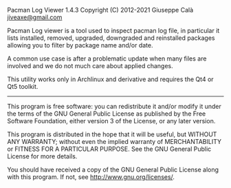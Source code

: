 Pacman Log Viewer 1.4.3
Copyright (C) 2012-2021 Giuseppe Calà <jiveaxe@gmail.com>

Pacman Log viewer is a tool used to inspect pacman log file, in particular
it lists installed, removed, upgraded, downgraded and reinstalled packages
allowing you to filter by package name and/or date.

A common use case is after a problematic update when many files are
involved and we do not much care about applied changes.

This utility works only in Archlinux and derivative and requires the Qt4 or
Qt5 toolkit.

----

This program is free software: you can redistribute it and/or modify
it under the terms of the GNU General Public License as published by
the Free Software Foundation, either version 3 of the License, or
any later version.

This program is distributed in the hope that it will be useful,
but WITHOUT ANY WARRANTY; without even the implied warranty of
MERCHANTABILITY or FITNESS FOR A PARTICULAR PURPOSE.  See the
GNU General Public License for more details.

You should have received a copy of the GNU General Public License
along with this program.  If not, see <http://www.gnu.org/licenses/>.


